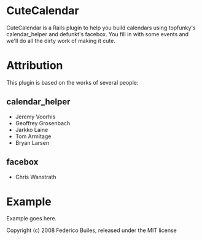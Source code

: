 CuteCalendar
============

CuteCalendar is a Rails plugin to help you build calendars using topfunky's
calendar_helper and defunkt's facebox. 
You fill in with some events and we'll do all the dirty work of making it cute.

Attribution
===========

This plugin is based on the works of several people:

calendar\_helper
---------------
* Jeremy Voorhis
* Geoffrey Grosenbach 
* Jarkko Laine 
* Tom Armitage
* Bryan Larsen

facebox
-------
* Chris Wanstrath

Example
=======

Example goes here.


Copyright (c) 2008 Federico Builes, released under the MIT license

